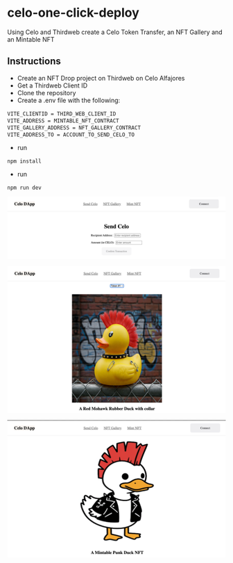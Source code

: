 # celo-one-click-deploy
Using Celo and Thirdweb create a Celo Token Transfer, an NFT Gallery and an Mintable NFT

## Instructions

- Create an NFT Drop project on Thirdweb on Celo Alfajores
- Get a Thirdweb Client ID
-  Clone the repository
-  Create a .env file with the following:

```
VITE_CLIENTID = THIRD_WEB_CLIENT_ID
VITE_ADDRESS = MINTABLE_NFT_CONTRACT
VITE_GALLERY_ADDRESS = NFT_GALLERY_CONTRACT
VITE_ADDRESS_TO = ACCOUNT_TO_SEND_CELO_TO
```
-  run 
```
npm install
```
- run
```
npm run dev
```

![](./Transfer_Celo.png)

![](./NFT_Gallery.png)

![](./Mint_NFT.png)
